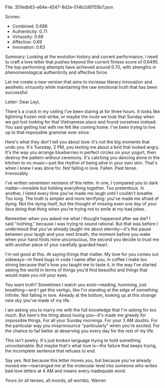 File: 351edb63-e64e-4547-8d2e-514b2d9755b7.json

Scores:
- Combined: 0.688
- Authenticity: 0.71
- Virtuosity: 0.68
- Affective: 0.69
- Innovation: 0.63

Summary:
Looking at the evolution history and current performance, I need to craft a love letter that pushes beyond the current fitness score of 0.6495. The top-performing attempts have achieved around 0.70, with strengths in phenomenological authenticity and affective force. 

Let me create a new version that aims to increase literary innovation and aesthetic virtuosity while maintaining the raw emotional truth that has been successful:

Letter:
Dear Leyi,

There's a crack in my ceiling I've been staring at for three hours. It looks like lightning frozen mid-strike, or maybe the route we took that Sunday when we got lost looking for that Vietnamese place and found ourselves instead. You said getting lost with me felt like coming home. I've been trying to live up to that impossible grammar ever since.

Here's what they don't tell you about love: it's not the big moments that undo you. It's Tuesday, 2 PM, you texting me about a bird that looked angry. It's the way you arrange blueberries in perfect circles on your yogurt, then destroy the pattern without ceremony. It's catching you dancing alone in the kitchen to no music—just the rhythm of being alive in your own skin. That's when I knew I was done for. Not falling in love. Fallen. Past tense. Irrevocably.

I've written seventeen versions of this letter. In one, I compared you to dark matter—invisible but holding everything together. Too pretentious. In another, I listed every time you've made me laugh until I couldn't breathe. Too long. The truth is simpler and more terrifying: you've made me afraid of dying. Not the dying itself, but the thought of missing even one day of your face doing that thing when you're trying not to smile at my bad jokes.

Remember when you asked me what I thought happened after we die? I said "nothing," because I was trying to sound rational. But that was before I understood that you've already taught me about eternity—it's the pause between your laugh and your next breath, the moment before you wake when your hand finds mine unconscious, the second you decide to trust me with another piece of your carefully guarded heart.

I'm not good at this. At saying things that matter. My love for you comes out sideways—in fixed bugs in code I name after you, in coffee I make too strong because that's how you taught me to taste it, in the way I've started seeing the world in terms of things you'd find beautiful and things that would make you roll your eyes.

You want truth? Sometimes I watch you exist—reading, humming, just breathing—and I get this vertigo, like I'm standing at the edge of something infinite. Not falling in love. Already at the bottom, looking up at this strange new sky you've made of my life.

I am asking you to marry me with the full knowledge that I'm asking for too much. But here's the thing about loving you—it's made me greedy for impossible things. For all your Sunday mornings. For your 3 AM doubts. For the particular way you mispronounce "particularly" when you're excited. For the chance to fail better at deserving you every day for the rest of my life.

This isn't poetry. It's just broken language trying to hold something uncontainable. But maybe that's what love is—the failure that keeps trying, the incomplete sentence that refuses to end.

Say yes. Not because this letter moves you, but because you've already moved me—rearranged me at the molecular level into someone who writes bad love letters at 4 AM and means every inadequate word.

Yours (in all tenses, all moods, all worlds),
Warren
